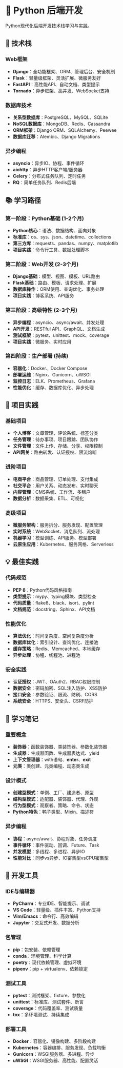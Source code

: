 # 🐍 Python 后端开发

Python现代化后端开发技术栈学习与实践。

## 🎯 技术栈

### Web框架
- **Django**：全功能框架、ORM、管理后台、安全机制
- **Flask**：轻量级框架、灵活扩展、微服务友好
- **FastAPI**：高性能API、自动文档、类型提示
- **Tornado**：异步框架、高并发、WebSocket支持

### 数据库技术
- **关系型数据库**：PostgreSQL、MySQL、SQLite
- **NoSQL数据库**：MongoDB、Redis、Cassandra
- **ORM框架**：Django ORM、SQLAlchemy、Peewee
- **数据库迁移**：Alembic、Django Migrations

### 异步编程
- **asyncio**：异步IO、协程、事件循环
- **aiohttp**：异步HTTP客户端/服务器
- **Celery**：分布式任务队列、定时任务
- **RQ**：简单任务队列、Redis后端

## 📚 学习路径

### 第一阶段：Python基础 (1-2个月)
- **Python核心**：语法、数据结构、面向对象
- **标准库**：os、sys、json、datetime、collections
- **第三方库**：requests、pandas、numpy、matplotlib
- **项目实践**：命令行工具、数据处理脚本

### 第二阶段：Web开发 (2-3个月)
- **Django基础**：模型、视图、模板、URL路由
- **Flask基础**：路由、模板、请求处理、扩展
- **数据库操作**：ORM使用、查询优化、事务处理
- **项目实践**：博客系统、API服务

### 第三阶段：高级特性 (2-3个月)
- **异步编程**：asyncio、async/await、并发处理
- **API开发**：RESTful API、GraphQL、文档生成
- **测试框架**：pytest、unittest、mock、coverage
- **项目实践**：微服务、实时应用

### 第四阶段：生产部署 (持续)
- **容器化**：Docker、Docker Compose
- **部署运维**：Nginx、Gunicorn、uWSGI
- **监控日志**：ELK、Prometheus、Grafana
- **性能优化**：缓存、数据库优化、异步处理

## 🚀 项目实践

### 基础项目
- **个人博客**：文章管理、评论系统、标签分类
- **任务管理**：待办事项、项目跟踪、团队协作
- **文件管理**：文件上传、存储、分享、权限控制
- **API网关**：路由转发、认证授权、限流熔断

### 进阶项目
- **电商平台**：商品管理、订单处理、支付集成
- **社交平台**：用户关系、动态发布、实时聊天
- **内容管理**：CMS系统、工作流、多租户
- **数据分析**：数据采集、ETL、可视化

### 高级项目
- **微服务架构**：服务拆分、服务发现、配置管理
- **实时系统**：WebSocket、消息队列、流处理
- **机器学习**：模型训练、API服务、模型部署
- **云原生应用**：Kubernetes、服务网格、Serverless

## 💡 最佳实践

### 代码规范
- **PEP 8**：Python代码风格指南
- **类型提示**：mypy、typing模块、类型检查
- **代码质量**：flake8、black、isort、pylint
- **文档规范**：docstring、Sphinx、API文档

### 性能优化
- **算法优化**：时间复杂度、空间复杂度分析
- **数据库优化**：索引设计、查询优化、连接池
- **缓存策略**：Redis、Memcached、本地缓存
- **异步处理**：协程、线程池、进程池

### 安全实践
- **认证授权**：JWT、OAuth2、RBAC权限控制
- **数据安全**：密码加密、SQL注入防护、XSS防护
- **接口安全**：参数验证、限流、防刷、CORS
- **系统安全**：HTTPS、安全头、CSRF防护

## 📝 学习笔记

### 重要概念
- **装饰器**：函数装饰器、类装饰器、参数化装饰器
- **生成器**：生成器函数、生成器表达式、yield
- **上下文管理器**：with语句、__enter__、__exit__
- **元类**：类创建、元类编程、动态类生成

### 设计模式
- **创建型模式**：单例、工厂、建造者、原型
- **结构型模式**：适配器、装饰器、代理、外观
- **行为型模式**：观察者、策略、命令、状态
- **Python特色**：鸭子类型、Mixin、描述符

### 异步编程
- **协程**：async/await、协程对象、任务调度
- **事件循环**：事件驱动、回调、Future、Task
- **并发模型**：多线程、多进程、异步IO
- **性能对比**：同步vs异步、IO密集型vsCPU密集型

## 🔧 开发工具

### IDE与编辑器
- **PyCharm**：专业IDE、智能提示、调试
- **VS Code**：轻量级、插件丰富、Python支持
- **Vim/Emacs**：命令行、高效编辑
- **Jupyter**：交互式开发、数据分析

### 包管理
- **pip**：包安装、依赖管理
- **conda**：环境管理、科学计算
- **poetry**：现代依赖管理、虚拟环境
- **pipenv**：pip + virtualenv、依赖锁定

### 测试工具
- **pytest**：测试框架、fixture、参数化
- **unittest**：标准库、测试套件、断言
- **coverage**：代码覆盖率、测试质量
- **tox**：多环境测试、持续集成

### 部署工具
- **Docker**：容器化、镜像构建、多阶段构建
- **Kubernetes**：容器编排、服务发现、负载均衡
- **Gunicorn**：WSGI服务器、多进程、异步
- **uWSGI**：WSGI服务器、高性能、配置灵活
